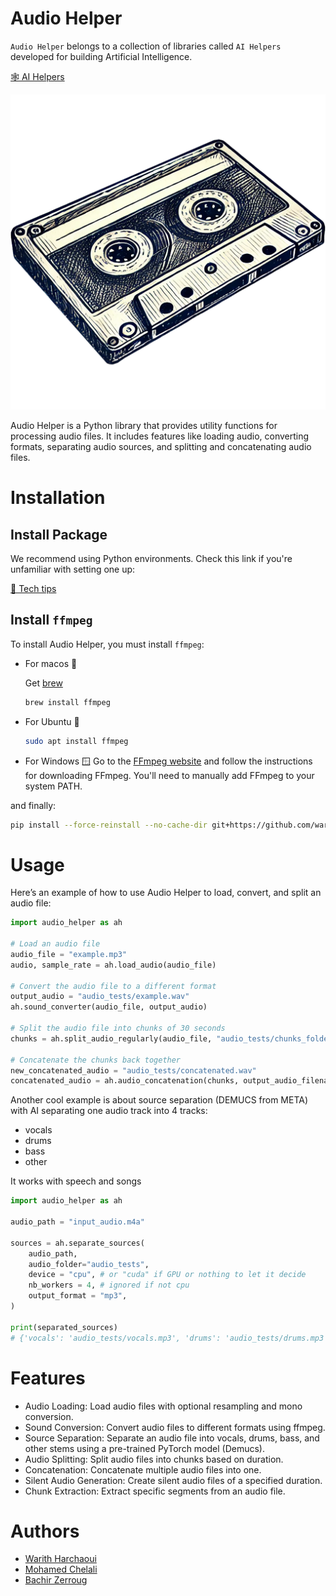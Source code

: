# Audio Helper

`Audio Helper` belongs to a collection of libraries called `AI Helpers` developed for building Artificial Intelligence.

[🕸️ AI Helpers](https://harchaoui.org/warith/ai-helpers)

[![logo](logo.png)](https://harchaoui.org/warith/ai-helpers)

Audio Helper is a Python library that provides utility functions for processing audio files. It includes features like loading audio, converting formats, separating audio sources, and splitting and concatenating audio files.

# Installation

## Install Package

We recommend using Python environments. Check this link if you're unfamiliar with setting one up:

[🥸 Tech tips](https://harchaoui.org/warith/4ml/#install)

## Install `ffmpeg` 
To install Audio Helper, you must install `ffmpeg`:

- For macos 🍎
  
  Get [brew](https://brew.sh)
  ```bash
  brew install ffmpeg
  ```
- For Ubuntu 🐧
  ```bash
  sudo apt install ffmpeg
  ```
- For Windows 🪟
  Go to the [FFmpeg website](https://ffmpeg.org/download.html) and follow the instructions for downloading FFmpeg. You'll need to manually add FFmpeg to your system PATH.
  

and finally:

```bash
pip install --force-reinstall --no-cache-dir git+https://github.com/warith-harchaoui/audio-helper.git@main
```

# Usage
Here’s an example of how to use Audio Helper to load, convert, and split an audio file:

```python
import audio_helper as ah

# Load an audio file
audio_file = "example.mp3"
audio, sample_rate = ah.load_audio(audio_file)

# Convert the audio file to a different format
output_audio = "audio_tests/example.wav"
ah.sound_converter(audio_file, output_audio)

# Split the audio file into chunks of 30 seconds
chunks = ah.split_audio_regularly(audio_file, "audio_tests/chunks_folder", split_time=30.0, overwrite = True)

# Concatenate the chunks back together
new_concatenated_audio = "audio_tests/concatenated.wav"
concatenated_audio = ah.audio_concatenation(chunks, output_audio_filename = new_concatenated_audio)
```

Another cool example is about source separation (DEMUCS from META) with AI separating one audio track into 4 tracks:
- vocals
- drums
- bass
- other

It works with speech and songs

```python
import audio_helper as ah

audio_path = "input_audio.m4a"

sources = ah.separate_sources(
    audio_path,
    audio_folder="audio_tests",
    device = "cpu", # or "cuda" if GPU or nothing to let it decide
    nb_workers = 4, # ignored if not cpu
    output_format = "mp3",
)

print(separated_sources)
# {'vocals': 'audio_tests/vocals.mp3', 'drums': 'audio_tests/drums.mp3', 'bass': 'audio_tests/bass.mp3', 'other': 'audio_tests/other.mp3'}
```

# Features
- Audio Loading: Load audio files with optional resampling and mono conversion.
- Sound Conversion: Convert audio files to different formats using ffmpeg.
- Source Separation: Separate an audio file into vocals, drums, bass, and other stems using a pre-trained PyTorch model (Demucs).
- Audio Splitting: Split audio files into chunks based on duration.
- Concatenation: Concatenate multiple audio files into one.
- Silent Audio Generation: Create silent audio files of a specified duration.
- Chunk Extraction: Extract specific segments from an audio file.

# Authors
 - [Warith Harchaoui](https://harchaoui.org/warith)
 - [Mohamed Chelali](https://mchelali.github.io)
 - [Bachir Zerroug](https://www.linkedin.com/in/bachirzerroug)

